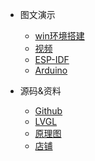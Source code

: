 * 图文演示
  * [win环境搭建](https://blog.csdn.net/Mark_md/article/details/120132945?spm=1001.2014.3001.5501)
  * [视频]()
  * [ESP-IDF](https://blog.csdn.net/mark_md/category_10794878.html)
  * [Arduino](https://blog.csdn.net/mark_md/category_11477137.html)

* 源码&资料
  * [Github](https://github.com/ZhiliangMa/easyio-lib-for-esp32)
  * [LVGL](https://github.com/ZhiliangMa/lv_port_esp32)
  * [原理图](https://github.com/ZhiliangMa/easyio-lib-for-esp32/blob/master/Schematic_ESP32-IOT-KIT_2021-11-16.pdf)
  * [店铺]()